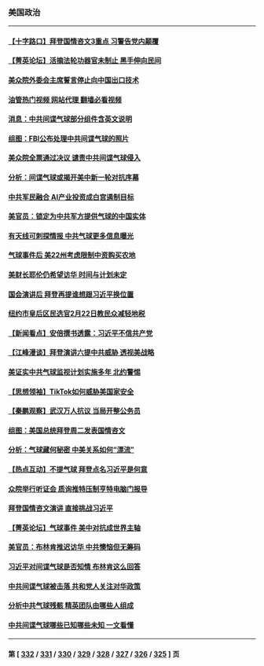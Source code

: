 ### 美国政治
---
#### [【十字路口】拜登国情咨文3重点 习警告党内颠覆](../../pages/ncid1078159/n13926413.md?02100845) 
#### [【菁英论坛】活摘法轮功器官未制止 黑手伸向民间](../../pages/ncid1078159/n13926507.md?02100845) 
#### [美众院外委会主席誓言停止向中国出口技术](../../pages/ncid1078159/n13926472.md?02100845) 
#### [油管热门视频 网站代理 翻墙必看视频](http://138.2.39.72:81/youtube.html?epic-marker?02100845)
#### [消息：中共间谍气球部分组件含英文说明](../../pages/ncid1078159/n13926522.md?02100845) 
#### [组图：FBI公布处理中共间谍气球的照片](../../pages/ncid1078159/n13926494.md?02100845) 
#### [美众院全票通过决议 谴责中共间谍气球侵入](../../pages/ncid1078159/n13926502.md?02100845) 
#### [分析：间谍气球或揭开美中新一轮对抗序幕](../../pages/ncid1078159/n13926499.md?02100845) 
#### [中共军民融合 AI产业投资成白宫遏制目标](../../pages/ncid1078159/n13926491.md?02100845) 
#### [美官员：锁定为中共军方提供气球的中国实体](../../pages/ncid1078159/n13926473.md?02100845) 
#### [有天线可刺探情报 中共气球更多信息曝光](../../pages/ncid1078159/n13926469.md?02100845) 
#### [气球事件后 美22州考虑限制中资购买农地](../../pages/ncid1078159/n13926097.md?02100845) 
#### [美财长耶伦仍希望访华 时间与计划未定](../../pages/ncid1078159/n13926158.md?02100845) 
#### [国会演讲后 拜登再提谁想跟习近平换位置](../../pages/ncid1078159/n13925719.md?02100845) 
#### [纽约市皇后区民选官2月22日教民众减轻地税](../../pages/ncid1078159/n13925959.md?02100845) 
#### [【新闻看点】安倍撰书透露：习近平不信共产党](../../pages/ncid1078159/n13925919.md?02100845) 
#### [【江峰漫谈】拜登演讲六提中共威胁 透视美战略](../../pages/ncid1078159/n13925785.md?02100845) 
#### [美证实中共气球监视计划实施多年 北约警惕](../../pages/ncid1078159/n13925762.md?02100845) 
#### [【思想领袖】TikTok如何威胁美国家安全](../../pages/ncid1078159/n13893011.md?02100845) 
#### [【秦鹏观察】武汉万人抗议 当局开整公务员](../../pages/ncid1078159/n13925743.md?02100845) 
#### [组图：美国总统拜登周二发表国情咨文](../../pages/ncid1078159/n13925562.md?02100845) 
#### [分析：气球藏何秘密 中美关系如何“漂流”](../../pages/ncid1078159/n13925577.md?02100845) 
#### [【热点互动】不提气球 拜登点名习近平是何意](../../pages/ncid1078159/n13925779.md?02100845) 
#### [众院举行听证会 质询推特压制亨特电脑门报导](../../pages/ncid1078159/n13925664.md?02100845) 
#### [拜登国情咨文演讲 直接挑战习近平](../../pages/ncid1078159/n13925761.md?02100845) 
#### [【菁英论坛】气球事件 美中对抗成世界主轴](../../pages/ncid1078159/n13925561.md?02100845) 
#### [美官员：布林肯推迟访华 中共懊恼但无筹码](../../pages/ncid1078159/n13925594.md?02100845) 
#### [习近平对间谍气球是否知情 布林肯这么回答](../../pages/ncid1078159/n13925690.md?02100845) 
#### [中共间谍气球被击落 共和党人关注对华政策](../../pages/ncid1078159/n13925608.md?02100845) 
#### [分析中共气球残骸 精英团队由哪些人组成](../../pages/ncid1078159/n13925696.md?02100845) 
#### [中共间谍气球哪些已知哪些未知 一文看懂](../../pages/ncid1078159/n13925659.md?02100845) 

---
#### 第 [ [332](./332.md?02100845) / [331](./331.md?02100845) / [330](./330.md?02100845) / [329](./329.md?02100845) / [328](./328.md?02100845) / [327](./327.md?02100845) / [326](./326.md?02100845) / [325](./325.md?02100845) ] 页
